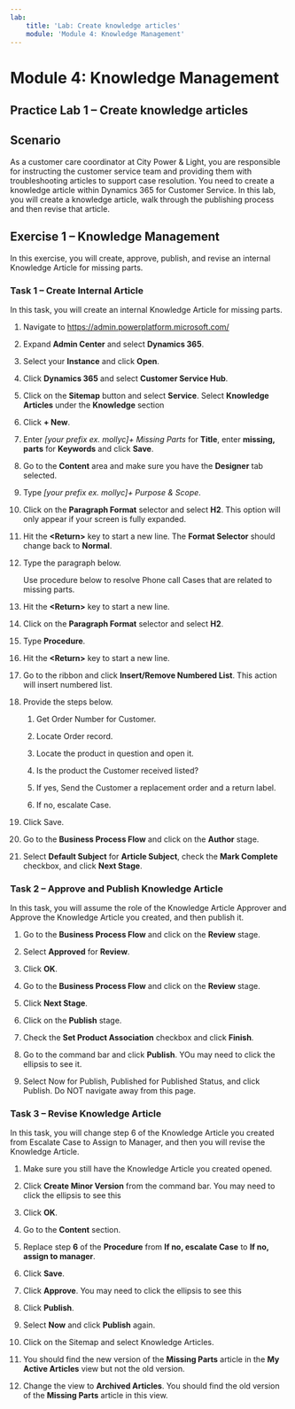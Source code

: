 ```yaml
---
lab:
    title: 'Lab: Create knowledge articles'
    module: 'Module 4: Knowledge Management'
---
```


Module 4: Knowledge Management
==============================

## Practice Lab 1 – Create knowledge articles

Scenario
--------

As a customer care coordinator at City Power & Light, you are responsible for
instructing the customer service team and providing them with troubleshooting
articles to support case resolution. You need to create a knowledge article
within Dynamics 365 for Customer Service. In this lab, you will create a
knowledge article, walk through the publishing process and then revise that
article.

Exercise 1 – Knowledge Management
---------------------------------

In this exercise, you will create, approve, publish, and revise an internal
Knowledge Article for missing parts.

### Task 1 – Create Internal Article

In this task, you will create an internal Knowledge Article for missing parts.

1.  Navigate to <https://admin.powerplatform.microsoft.com/>

2.  Expand **Admin Center** and select **Dynamics 365**.

3.  Select your **Instance** and click **Open**.

4.  Click **Dynamics 365** and select **Customer Service Hub**.

5.  Click on the **Sitemap** button and select **Service**.  Select **Knowledge Articles** under the **Knowledge** section

6.  Click **+ New**.

7.  Enter *[your prefix ex. mollyc]+ Missing Parts* for **Title**, enter **missing, parts** for
    **Keywords** and click **Save**.

8.  Go to the **Content** area and make sure you have the **Designer** tab
    selected.

9.  Type *[your prefix ex. mollyc]+ Purpose & Scope*.

10. Click on the **Paragraph Format** selector and select **H2**. This option
    will only appear if your screen is fully expanded.

11. Hit the **\<Return\>** key to start a new line. The **Format Selector**
    should change back to **Normal**.

12. Type the paragraph below.

    Use procedure below to resolve Phone call Cases that are related to missing
    parts.

13. Hit the **\<Return\>** key to start a new line.

14. Click on the **Paragraph Format** selector and select **H2**.

15. Type **Procedure**.

16. Hit the **\<Return\>** key to start a new line.

17. Go to the ribbon and click **Insert/Remove Numbered List**. This action will
    insert numbered list.

18. Provide the steps below.

    1.  Get Order Number for Customer.

    2.  Locate Order record.

    3.  Locate the product in question and open it.

    4.  Is the product the Customer received listed?

    5.  If yes, Send the Customer a replacement order and a return label.

    6.  If no, escalate Case.

19. Click Save.

20. Go to the **Business Process Flow** and click on the **Author** stage.

21. Select **Default Subject** for **Article Subject**, check the **Mark
    Complete** checkbox, and click **Next Stage**.

### Task 2 – Approve and Publish Knowledge Article

In this task, you will assume the role of the Knowledge Article Approver and
Approve the Knowledge Article you created, and then publish it.

1.  Go to the **Business Process Flow** and click on the **Review** stage.

2.  Select **Approved** for **Review**.

3.  Click **OK**.

4.  Go to the **Business Process Flow** and click on the **Review** stage.

5.  Click **Next Stage**.

6.  Click on the **Publish** stage.

7.  Check the **Set Product Association** checkbox and click **Finish**.

8.  Go to the command bar and click **Publish**. YOu may need to click the ellipsis to see it.

9.  Select Now for Publish, Published for Published Status, and click Publish.
    Do NOT navigate away from this page.

### Task 3 – Revise Knowledge Article

In this task, you will change step 6 of the Knowledge Article you created from
Escalate Case to Assign to Manager, and then you will revise the Knowledge
Article.

1.  Make sure you still have the Knowledge Article you created opened.

2.  Click **Create Minor Version** from the command bar. You may need to click the ellipsis to see this

3.  Click **OK**.

4.  Go to the **Content** section.

5.  Replace step **6** of the **Procedure** from **If no, escalate Case** to
    **If no, assign to manager**.

6.  Click **Save**.

7.  Click **Approve**. You may need to click the ellipsis to see this

9.  Click **Publish**.

10. Select **Now** and click **Publish** again.

11. Click on the Sitemap and select Knowledge Articles.

12. You should find the new version of the **Missing Parts** article in the **My
    Active Articles** view but not the old version.

13. Change the view to **Archived Articles**. You should find the old version of
    the **Missing Parts** article in this view.
